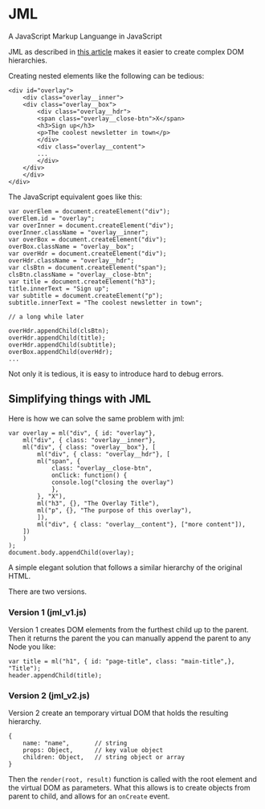 # JML
A JavaScript Markup Languange in JavaScript

JML as described in [this article](https://idiallo.com/javascript/create-dom-elements-faster) makes it easier to create complex DOM hierarchies.

Creating nested elements like the following can be tedious:

	<div id="overlay">
	    <div class="overlay__inner">
		<div class="overlay__box">
		    <div class="overlay__hdr">
			<span class="overlay__close-btn">X</span>
			<h3>Sign up</h3>
			<p>The coolest newsletter in town</p>
		    </div>
		    <div class="overlay__content">
			...
		    </div>
		</div>
	    </div>
	</div>

The JavaScript equivalent goes like this:

	var overElem = document.createElement("div");
	overElem.id = "overlay";
	var overInner = document.createElement("div");
	overInner.className = "overlay__inner";
	var overBox = document.createElement("div");
	overBox.className = "overlay__box";
	var overHdr = document.createElement("div");
	overHdr.className = "overlay__hdr";
	var clsBtn = document.createElement("span");
	clsBtn.className = "overlay__close-btn";
	var title = document.createElement("h3");
	title.innerText = "Sign up";
	var subtitle = document.createElement("p");
	subtitle.innerText = "The coolest newsletter in town";

	// a long while later

	overHdr.appendChild(clsBtn);
	overHdr.appendChild(title);
	overHdr.appendChild(subtitle);
	overBox.appendChild(overHdr);
	...

Not only it is tedious, it is easy to introduce hard to debug errors.

## Simplifying things with JML

Here is how we can solve the same problem with jml:

	var overlay = ml("div", { id: "overlay"},
	    ml("div", { class: "overlay__inner"},
		ml("div", { class: "overlay__box"}, [
		    ml("div", { class: "overlay__hdr"}, [
			ml("span", {
			    class: "overlay__close-btn",
			    onClick: function() {
				console.log("closing the overlay")
			    },
			}, "X"),
			ml("h3", {}, "The Overlay Title"),
			ml("p", {}, "The purpose of this overlay"),
		    ]),
		    ml("div", { class: "overlay__content"}, ["more content"]),
		])
	    )
	);
	document.body.appendChild(overlay);

A simple elegant solution that follows a similar hierarchy of the original HTML.

There are two versions.

### Version 1 (jml_v1.js)

Version 1 creates DOM elements from the furthest child up to the parent. Then it returns the parent the you can manually append the parent to any Node you like:

	var title = ml("h1", { id: "page-title", class: "main-title",}, "Title");
	header.appendChild(title);

### Version 2 (jml_v2.js)

Version 2 create an temporary virtual DOM that holds the resulting hierarchy.

	{
		name: "name",		// string
		props: Object,		// key value object
		children: Object,	// string object or array
	}

Then the `render(root, result)` function is called with the root element and the virtual DOM as parameters. What this allows is to create objects from parent to child, and allows for an `onCreate` event.
